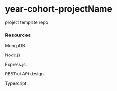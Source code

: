 # year-cohort-projectName
project template repo

### Resources
MongoDB. 

Node.js. 

Express.js. 

RESTful API design.   

Typescript.
